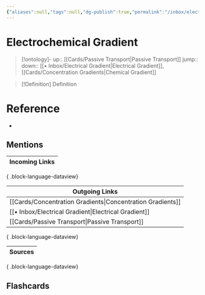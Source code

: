 ```yaml
---
{"aliases":null,"tags":null,"dg-publish":true,"permalink":"/inbox/electrochemical-gradient/","dgPassFrontmatter":true}
---
```


# Electrochemical Gradient

> [!ontology]-
> up:: [[Cards/Passive Transport\|Passive Transport]]
> jump:: 
> down:: [[• Inbox/Electrical Gradient\|Electrical Gradient]], [[Cards/Concentration Gradients\|Chemical Gradient]]

> [!Definition] Definition

# Reference

- 

## Mentions

| Incoming Links |
| -------------- |

{ .block-language-dataview}

| Outgoing Links                                                |
| ------------------------------------------------------------- |
| [[Cards/Concentration Gradients\|Concentration Gradients]] |
| [[• Inbox/Electrical Gradient\|Electrical Gradient]]       |
| [[Cards/Passive Transport\|Passive Transport]]             |

{ .block-language-dataview}

| Sources |
| ------- |

{ .block-language-dataview}

## Flashcards